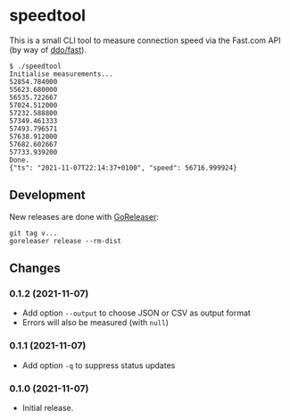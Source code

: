 # speedtool

This is a small CLI tool to measure connection speed via the Fast.com API (by way of [ddo/fast](https://github.com/ddo/go-fast)).

    $ ./speedtool
    Initialise measurements...
    52854.784000
    55623.680000
    56535.722667
    57024.512000
    57232.588800
    57349.461333
    57493.796571
    57638.912000
    57682.602667
    57733.939200
    Done.
    {"ts": "2021-11-07T22:14:37+0100", "speed": 56716.999924}
    
## Development

New releases are done with [GoReleaser](https://goreleaser.com/):

    git tag v...
    goreleaser release --rm-dist   

## Changes

### 0.1.2 (2021-11-07)

* Add option `--output` to choose JSON or CSV as output format
* Errors will also be measured (with `null`)

### 0.1.1 (2021-11-07)

* Add option `-q` to suppress status updates
### 0.1.0 (2021-11-07)

* Initial release.